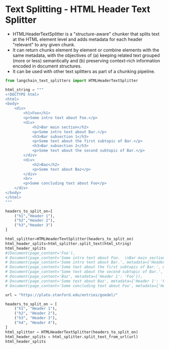 # Text Splitting - HTML Header Text Splitter

* HTMLHeaderTextSplitter is a "structure-aware" chunker that splits text at the HTML element level and adds metadata for each header "relevant" to any given chunk.&#x20;
* It can return chunks element by element or combine elements with the same metadata, with the objectives of (a) keeping related text grouped (more or less) semantically and (b) preserving context-rich information encoded in document structures.&#x20;
* It can be used with other text splitters as part of a chunking pipeline.

```python
from langchain_text_splitters import HTMLHeaderTextSplitter

html_string = """
<!DOCTYPE html>
<html>
<body>
    <div>
        <h1>Foo</h1>
        <p>Some intro text about Foo.</p>
        <div>
            <h2>Bar main section</h2>
            <p>Some intro text about Bar.</p>
            <h3>Bar subsection 1</h3>
            <p>Some text about the first subtopic of Bar.</p>
            <h3>Bar subsection 2</h3>
            <p>Some text about the second subtopic of Bar.</p>
        </div>
        <div>
            <h2>Baz</h2>
            <p>Some text about Baz</p>
        </div>
        <br>
        <p>Some concluding text about Foo</p>
    </div>
</body>
</html>
"""

headers_to_split_on=[
    ("h1","Header 1"),
    ("h2","Header 2"),
    ("h3","Header 3")
]

html_splitter=HTMLHeaderTextSplitter(headers_to_split_on)
html_header_splits=html_splitter.split_text(html_string)
html_header_splits
#[Document(page_content='Foo'),
# Document(page_content='Some intro text about Foo.  \nBar main section Bar subsection 1 Bar subsection 2', metadata={'Header 1': 'Foo'}),
# Document(page_content='Some intro text about Bar.', metadata={'Header 1': 'Foo', 'Header 2': 'Bar main section'}),
# Document(page_content='Some text about the first subtopic of Bar.', metadata={'Header 1': 'Foo', 'Header 2': 'Bar main section', 'Header 3': 'Bar subsection 1'}),
# Document(page_content='Some text about the second subtopic of Bar.', metadata={'Header 1': 'Foo', 'Header 2': 'Bar main section', 'Header 3': 'Bar subsection 2'}),
# Document(page_content='Baz', metadata={'Header 1': 'Foo'}),
# Document(page_content='Some text about Baz', metadata={'Header 1': 'Foo', 'Header 2': 'Baz'}),
# Document(page_content='Some concluding text about Foo', metadata={'Header 1': 'Foo'})]

url = "https://plato.stanford.edu/entries/goedel/"

headers_to_split_on = [
    ("h1", "Header 1"),
    ("h2", "Header 2"),
    ("h3", "Header 3"),
    ("h4", "Header 4"),
]
html_splitter = HTMLHeaderTextSplitter(headers_to_split_on)
html_header_splits = html_splitter.split_text_from_url(url)
html_header_splits
```
